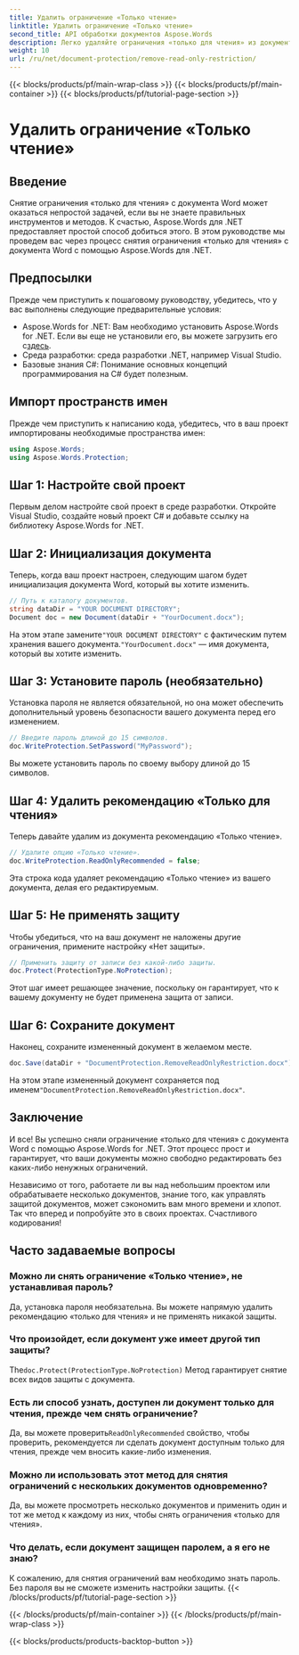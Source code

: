 ```yaml
---
title: Удалить ограничение «Только чтение»
linktitle: Удалить ограничение «Только чтение»
second_title: API обработки документов Aspose.Words
description: Легко удаляйте ограничения «только для чтения» из документов Word с помощью Aspose.Words для .NET с нашим подробным пошаговым руководством. Идеально подходит для разработчиков.
weight: 10
url: /ru/net/document-protection/remove-read-only-restriction/
---
```


{{< blocks/products/pf/main-wrap-class >}}
{{< blocks/products/pf/main-container >}}
{{< blocks/products/pf/tutorial-page-section >}}

# Удалить ограничение «Только чтение»

## Введение

Снятие ограничения «только для чтения» с документа Word может оказаться непростой задачей, если вы не знаете правильных инструментов и методов. К счастью, Aspose.Words для .NET предоставляет простой способ добиться этого. В этом руководстве мы проведем вас через процесс снятия ограничения «только для чтения» с документа Word с помощью Aspose.Words для .NET.

## Предпосылки

Прежде чем приступить к пошаговому руководству, убедитесь, что у вас выполнены следующие предварительные условия:

-  Aspose.Words for .NET: Вам необходимо установить Aspose.Words for .NET. Если вы еще не установили его, вы можете загрузить его с[здесь](https://releases.aspose.com/words/net/).
- Среда разработки: среда разработки .NET, например Visual Studio.
- Базовые знания C#: Понимание основных концепций программирования на C# будет полезным.

## Импорт пространств имен

Прежде чем приступить к написанию кода, убедитесь, что в ваш проект импортированы необходимые пространства имен:

```csharp
using Aspose.Words;
using Aspose.Words.Protection;
```

## Шаг 1: Настройте свой проект

Первым делом настройте свой проект в среде разработки. Откройте Visual Studio, создайте новый проект C# и добавьте ссылку на библиотеку Aspose.Words for .NET.

## Шаг 2: Инициализация документа

Теперь, когда ваш проект настроен, следующим шагом будет инициализация документа Word, который вы хотите изменить.

```csharp
// Путь к каталогу документов.
string dataDir = "YOUR DOCUMENT DIRECTORY";
Document doc = new Document(dataDir + "YourDocument.docx");
```

 На этом этапе замените`"YOUR DOCUMENT DIRECTORY"` с фактическим путем хранения вашего документа.`"YourDocument.docx"` — имя документа, который вы хотите изменить.

## Шаг 3: Установите пароль (необязательно)

Установка пароля не является обязательной, но она может обеспечить дополнительный уровень безопасности вашего документа перед его изменением.

```csharp
// Введите пароль длиной до 15 символов.
doc.WriteProtection.SetPassword("MyPassword");
```

Вы можете установить пароль по своему выбору длиной до 15 символов.

## Шаг 4: Удалить рекомендацию «Только для чтения»

Теперь давайте удалим из документа рекомендацию «Только чтение».

```csharp
// Удалите опцию «Только чтение».
doc.WriteProtection.ReadOnlyRecommended = false;
```

Эта строка кода удаляет рекомендацию «Только чтение» из вашего документа, делая его редактируемым.

## Шаг 5: Не применять защиту

Чтобы убедиться, что на ваш документ не наложены другие ограничения, примените настройку «Нет защиты».

```csharp
// Применить защиту от записи без какой-либо защиты.
doc.Protect(ProtectionType.NoProtection);
```

Этот шаг имеет решающее значение, поскольку он гарантирует, что к вашему документу не будет применена защита от записи.

## Шаг 6: Сохраните документ

Наконец, сохраните измененный документ в желаемом месте.

```csharp
doc.Save(dataDir + "DocumentProtection.RemoveReadOnlyRestriction.docx");
```

 На этом этапе измененный документ сохраняется под именем`"DocumentProtection.RemoveReadOnlyRestriction.docx"`.

## Заключение

И все! Вы успешно сняли ограничение «только для чтения» с документа Word с помощью Aspose.Words for .NET. Этот процесс прост и гарантирует, что ваши документы можно свободно редактировать без каких-либо ненужных ограничений. 

Независимо от того, работаете ли вы над небольшим проектом или обрабатываете несколько документов, знание того, как управлять защитой документов, может сэкономить вам много времени и хлопот. Так что вперед и попробуйте это в своих проектах. Счастливого кодирования!

## Часто задаваемые вопросы

### Можно ли снять ограничение «Только чтение», не устанавливая пароль?

Да, установка пароля необязательна. Вы можете напрямую удалить рекомендацию «только для чтения» и не применять никакой защиты.

### Что произойдет, если документ уже имеет другой тип защиты?

 The`doc.Protect(ProtectionType.NoProtection)` Метод гарантирует снятие всех видов защиты с документа.

### Есть ли способ узнать, доступен ли документ только для чтения, прежде чем снять ограничение?

 Да, вы можете проверить`ReadOnlyRecommended` свойство, чтобы проверить, рекомендуется ли сделать документ доступным только для чтения, прежде чем вносить какие-либо изменения.

### Можно ли использовать этот метод для снятия ограничений с нескольких документов одновременно?

Да, вы можете просмотреть несколько документов и применить один и тот же метод к каждому из них, чтобы снять ограничения «только для чтения».

### Что делать, если документ защищен паролем, а я его не знаю?

К сожалению, для снятия ограничений вам необходимо знать пароль. Без пароля вы не сможете изменить настройки защиты.
{{< /blocks/products/pf/tutorial-page-section >}}

{{< /blocks/products/pf/main-container >}}
{{< /blocks/products/pf/main-wrap-class >}}

{{< blocks/products/products-backtop-button >}}
